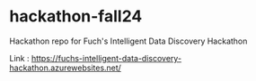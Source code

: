 # hackathon-fall24
Hackathon repo for Fuch's Intelligent Data Discovery Hackathon


Link : https://fuchs-intelligent-data-discovery-hackathon.azurewebsites.net/